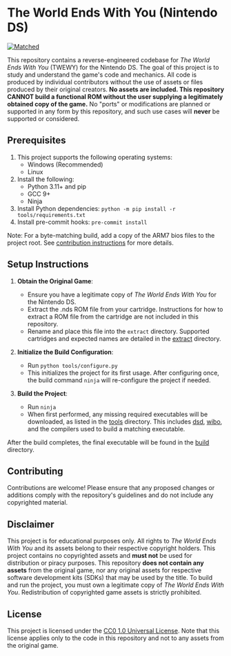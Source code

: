 # The World Ends With You (Nintendo DS)

[decompdev-url]:https://decomp.dev/Yotona/twewy
[progress-badge]:https://decomp.dev/Yotona/twewy.svg?mode=shield&label=Matched

[![Matched][progress-badge]][decompdev-url]

This repository contains a reverse-engineered codebase for *The World Ends With You* (TWEWY) for the Nintendo DS. The goal of this project is to study and understand the game's code and mechanics. All code is produced by individual contributors without the use of assets or files produced by their original creators. **No assets are included. This repository CANNOT build a functional ROM without the user supplying a legitimately obtained copy of the game.** No "ports" or modifications are planned or supported in any form by this repository, and such use cases will **never** be supported or considered.

## Prerequisites

1. This project supports the following operating systems:
    - Windows (Recommended)
    - Linux
2. Install the following:
    - Python 3.11+ and pip
    - GCC 9+
    - Ninja
3. Install Python dependencies: `python -m pip install -r tools/requirements.txt`
4. Install pre-commit hooks: `pre-commit install`

Note: For a byte-matching build, add a copy of the ARM7 bios files to the project root. See [contribution instructions](docs/CONTRIBUTING.md) for more details.

## Setup Instructions

1. **Obtain the Original Game**:
    - Ensure you have a legitimate copy of *The World Ends With You* for the Nintendo DS.
    - Extract the .nds ROM file from your cartridge. Instructions for how to extract a ROM file from the cartridge are not included in this repository.
    - Rename and place this file into the `extract` directory. Supported cartridges and expected names are detailed in the [extract](extract/README.md) directory.

2. **Initialize the Build Configuration**:
    - Run `python tools/configure.py`
    - This initializes the project for its first usage. After configuring once, the build command `ninja` will re-configure the project if needed.

3. **Build the Project**:
    - Run `ninja`
    - When first performed, any missing required executables will be downloaded, as listed in the [tools](tools/download_tool.py) directory. This includes [dsd](https://github.com/AetiasHax/ds-decomp), [wibo](https://github.com/decompals/wibo), and the compilers used to build a matching executable.

After the build completes, the final executable will be found in the [build](build) directory.

## Contributing

Contributions are welcome! Please ensure that any proposed changes or additions comply with the repository's guidelines and do not include any copyrighted material.

## Disclaimer

This project is for educational purposes only. All rights to *The World Ends With You* and its assets belong to their respective copyright holders. This project contains no copyrighted assets and **must not** be used for distribution or piracy purposes. This repository **does not contain any assets** from the original game, nor any original assets for respective software development kits (SDKs) that may be used by the title. To build and run the project, you must own a legitimate copy of *The World Ends With You*. Redistribution of copyrighted game assets is strictly prohibited.

## License

This project is licensed under the [CC0 1.0 Universal License](LICENSE). Note that this license applies only to the code in this repository and not to any assets from the original game.
